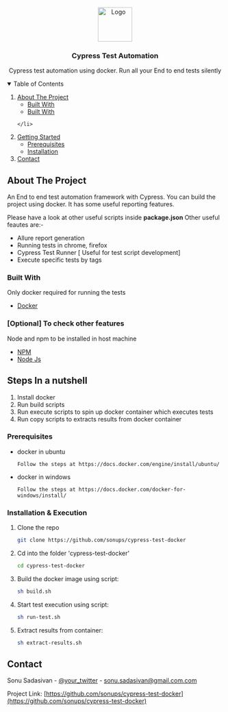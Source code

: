 <!--
*** Thanks for checking out the Best-README-Template. If you have a suggestion
*** that would make this better, please fork the repo and create a pull request
*** or simply open an issue with the tag "enhancement".
*** Thanks again! Now go create something AMAZING! :D
-->



<!-- PROJECT SHIELDS -->
<!--
*** I'm using markdown "reference style" links for readability.
*** Reference links are enclosed in brackets [ ] instead of parentheses ( ).
*** See the bottom of this document for the declaration of the reference variables
*** for contributors-url, forks-url, etc. This is an optional, concise syntax you may use.
*** https://www.markdownguide.org/basic-syntax/#reference-style-links
-->


<!-- PROJECT LOGO -->
<br />
<p align="center">
  <a href="https://github.com/othneildrew/Best-README-Template">
    <img src="images/logo.png" alt="Logo" width="80" height="80">
  </a>
  <h3 align="center">Cypress Test Automation</h3>
  <p align="center">
    Cypress test automation using docker. Run all your End to end tests silently 

</p>



<!-- TABLE OF CONTENTS -->
<details open="open">
  <summary>Table of Contents</summary>
  <ol>
    <li>
      <a href="#about-the-project">About The Project</a>
      <ul>
        <li><a href="#built-with">Built With</a></li>
      </ul>
        <ul>
        <li><a href="#[Optional] To check other features">Built With</a></li>
      </ul>
      
    </li>
  <li>
      <a href="#getting-started">Getting Started</a>
      <ul>
        <li><a href="#prerequisites">Prerequisites</a></li>
        <li><a href="#installation">Installation</a></li>
      </ul>
    </li>
    <li><a href="#contact">Contact</a></li>
  </ol>
</details>



<!-- ABOUT THE PROJECT -->
## About The Project


An End to end test automation framework with Cypress. You can build the project using docker. It has some useful reporting features.

Please have a look at other useful scripts inside  **package.json**
Other useful feautes are:-
 - Allure report generation
 - Running tests in chrome, firefox 
 - Cypress Test Runner [ Useful for test script development]
 - Execute specific tests by tags 

### Built With

Only docker required for running the tests
* [Docker](https://www.docker.com/)

### [Optional] To check other features
Node and npm to be installed in host machine

* [NPM](https://www.npmjs.com/)
* [Node Js](https://nodejs.org/en/)




<!-- GETTING STARTED -->
## Steps In a nutshell

1. Install docker 
2. Run build scripts 
3. Run execute scripts to spin up docker container which executes tests
4. Run copy scripts to extracts results from docker container

### Prerequisites

* docker in ubuntu 
  ```
  Follow the steps at https://docs.docker.com/engine/install/ubuntu/
  ```

* docker in windows  
  ```
  Follow the steps at https://docs.docker.com/docker-for-windows/install/
  ```

### Installation & Execution

1. Clone the repo
   ```sh
   git clone https://github.com/sonups/cypress-test-docker
   ```
2. Cd into the folder 'cypress-test-docker'
   ```sh
   cd cypress-test-docker
   ```
3. Build the docker image using script:
   ```sh
   sh build.sh
   ```
4. Start test execution using script:
   ```sh
   sh run-test.sh
   ```   
5. Extract results from container:
   ```sh
   sh extract-results.sh
   ```   
   

<!-- CONTACT -->
## Contact

Sonu Sadasivan - [@your_twitter](https://twitter.com/your_username) - sonu.sadasivan@gmail.com.com

Project Link: [https://github.com/sonups/cypress-test-docker](https://github.com/sonups/cypress-test-docker)

